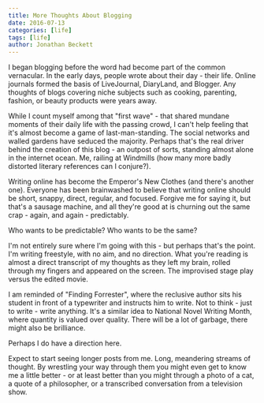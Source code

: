 ```yaml
---
title: More Thoughts About Blogging
date: 2016-07-13
categories: [life]
tags: [life]
author: Jonathan Beckett
---
```


I began blogging before the word had become part of the common vernacular. In the early days, people wrote about their day - their life. Online journals formed the basis of LiveJournal, DiaryLand, and Blogger. Any thoughts of blogs covering niche subjects such as cooking, parenting, fashion, or beauty products were years away.

While I count myself among that "first wave" - that shared mundane moments of their daily life with the passing crowd, I can't help feeling that it's almost become a game of last-man-standing. The social networks and walled gardens have seduced the majority. Perhaps that's the real driver behind the creation of this blog - an outpost of sorts, standing almost alone in the internet ocean. Me, railing at Windmills (how many more badly distorted literary references can I conjure?).

Writing online has become the Emperor's New Clothes (and there's another one). Everyone has been brainwashed to believe that writing online should be short, snappy, direct, regular, and focused. Forgive me for saying it, but that's a sausage machine, and all they're good at is churning out the same crap - again, and again - predictably.

Who wants to be predictable? Who wants to be the same?

I'm not entirely sure where I'm going with this - but perhaps that's the point. I'm writing freestyle, with no aim, and no direction. What you're reading is almost a direct transcript of my thoughts as they left my brain, rolled through my fingers and appeared on the screen. The improvised stage play versus the edited movie.

I am reminded of "Finding Forrester", where the reclusive author sits his student in front of a typewriter and instructs him to write. Not to think - just to write - write anything. It's a similar idea to National Novel Writing Month, where quantity is valued over quality. There will be a lot of garbage, there might also be brilliance.

Perhaps I do have a direction here.

Expect to start seeing longer posts from me. Long, meandering streams of thought. By wrestling your way through them you might even get to know me a little better - or at least better than you might through a photo of a cat, a quote of a philosopher, or a transcribed conversation from a television show.